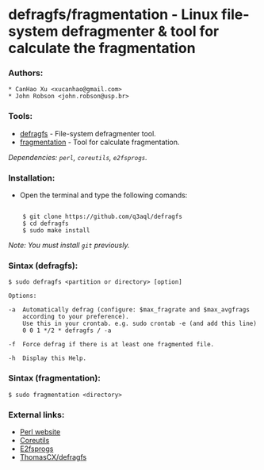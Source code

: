defragfs/fragmentation - Linux file-system defragmenter & tool for calculate the fragmentation
==============================================================================================

### Authors: 
 
    * CanHao Xu <xucanhao@gmail.com>
    * John Robson <john.robson@usp.br>

### Tools:
  
  * [defragfs](https://github.com/q3aql/defragfs/blob/master/src/defragfs) - File-system defragmenter tool.
  * [fragmentation](https://github.com/q3aql/defragfs/blob/master/src/fragmentation) - Tool for calculate fragmentation.
  
_Dependencies: `perl`, `coreutils`, `e2fsprogs`._

### Installation:
  
  * Open the terminal and type the following comands:
  
  ```shell
    
      $ git clone https://github.com/q3aql/defragfs
      $ cd defragfs
      $ sudo make install
  ````

_Note: You must install `git` previously._
      
### Sintax (defragfs):

  ```shell
$ sudo defragfs <partition or directory> [option]
  
Options:

-a  Automatically defrag (configure: $max_fragrate and $max_avgfrags
      according to your preference).
      Use this in your crontab. e.g. sudo crontab -e (and add this line)
      0 0 1 */2 * defragfs / -a
	
-f  Force defrag if there is at least one fragmented file.

-h  Display this Help.

  ````
      
### Sintax (fragmentation):

  ```shell
$ sudo fragmentation <directory>
  ````

### External links:

* [Perl website](https://www.perl.org/)
* [Coreutils](https://www.gnu.org/software/coreutils/coreutils.html)
* [E2fsprogs](http://e2fsprogs.sourceforge.net/)
* [ThomasCX/defragfs](https://github.com/ThomasCX/defragfs)
